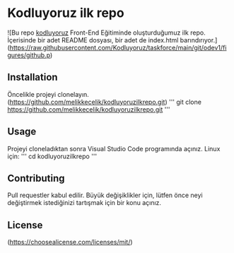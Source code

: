 # Kodluyoruz ilk repo
![Bu repo [kodluyoruz](https://www.kodluyoruz.org/) Front-End Eğitiminde oluşturduğumuz ilk repo. İçerisinde bir adet README dosyası, bir adet de index.html barındırıyor.] (https://raw.githubusercontent.com/Kodluyoruz/taskforce/main/git/odev1/figures/github.p)

## Installation
Öncelikle projeyi clonelayın. (https://github.com/melikkecelik/kodluyoruzilkrepo.git)
'''
git clone https://github.com/melikkecelik/kodluyoruzilkrepo.git
'''

## Usage
Projeyi cloneladıktan sonra Visual Studio Code programında açınız.
Linux için:
'''
cd kodluyoruzilkrepo
'''

## Contributing
Pull requestler kabul edilir. Büyük değişiklikler için, lütfen önce neyi değiştirmek istediğinizi tartışmak için bir konu açınız.

## License
(https://choosealicense.com/licenses/mit/)
